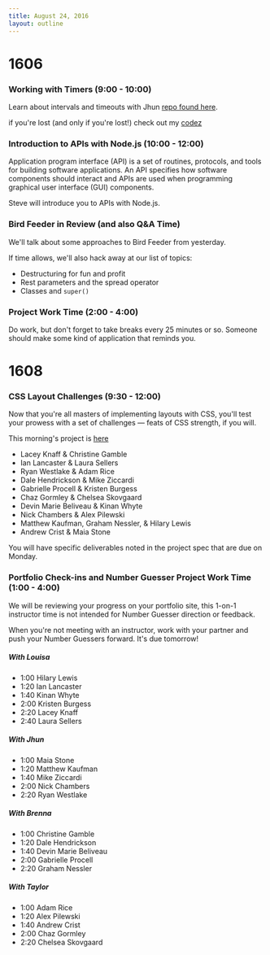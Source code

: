 ```yaml
---
title: August 24, 2016
layout: outline
---
```


# 1606

### Working with Timers (9:00 - 10:00)

Learn about intervals and timeouts with Jhun
[repo found here](https://github.com/turingschool-examples/countdown).

if you're lost (and only if you're lost!) check out my [codez](https://gist.github.com/joshuajhun/29b006616541568ecfa6fb1bfe988e14)


### Introduction to APIs with Node.js (10:00 - 12:00)

Application program interface (API) is a set of routines, protocols, and tools for building software applications. An API specifies how software components should interact and APIs are used when programming graphical user interface (GUI) components.

Steve will introduce you to APIs with Node.js.

### Bird Feeder in Review (and also Q&A Time)

We'll talk about some approaches to Bird Feeder from yesterday.

If time allows, we'll also hack away at our list of topics:

- Destructuring for fun and profit
- Rest parameters and the spread operator
- Classes and `super()`

### Project Work Time (2:00 - 4:00)

Do work, but don't forget to take breaks every 25 minutes or so. Someone should make some kind of application that reminds you.

# 1608

### CSS Layout Challenges (9:30 - 12:00)

Now that you're all masters of implementing layouts with CSS, you'll test your prowess with a set of challenges — feats of CSS strength, if you will.

This morning's project is [here](https://github.com/turingschool-examples/css-layout-challenges)

* Lacey Knaff & Christine Gamble
* Ian Lancaster & Laura Sellers
* Ryan Westlake & Adam Rice
* Dale Hendrickson & Mike Ziccardi
* Gabrielle Procell & Kristen Burgess
* Chaz Gormley & Chelsea Skovgaard
* Devin Marie Beliveau & Kinan Whyte
* Nick Chambers & Alex Pilewski
* Matthew Kaufman, Graham Nessler, & Hilary Lewis
* Andrew Crist & Maia Stone

You will have specific deliverables noted in the project spec that are due on Monday.

### Portfolio Check-ins and Number Guesser Project Work Time (1:00 - 4:00)

We will be reviewing your progress on your portfolio site, this 1-on-1 instructor time is not intended for Number Guesser direction or feedback.

When you're not meeting with an instructor, work with your partner and push your Number Guessers forward. It's due tomorrow!

##### With Louisa

* 1:00 Hilary Lewis
* 1:20 Ian Lancaster
* 1:40 Kinan Whyte
* 2:00 Kristen Burgess
* 2:20 Lacey Knaff
* 2:40 Laura Sellers

##### With Jhun

* 1:00 Maia Stone
* 1:20 Matthew Kaufman
* 1:40 Mike Ziccardi
* 2:00 Nick Chambers
* 2:20 Ryan Westlake

##### With Brenna

* 1:00 Christine Gamble
* 1:20 Dale Hendrickson
* 1:40 Devin Marie Beliveau
* 2:00 Gabrielle Procell
* 2:20 Graham Nessler

##### With Taylor

* 1:00 Adam Rice
* 1:20 Alex Pilewski
* 1:40 Andrew Crist
* 2:00 Chaz Gormley
* 2:20 Chelsea Skovgaard
